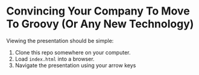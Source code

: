 # Convincing Your Company To Move To Groovy (Or Any New Technology)

Viewing the presentation should be simple:

1. Clone this repo somewhere on your computer.
2. Load `index.html` into a browser.
3. Navigate the presentation using your arrow keys
